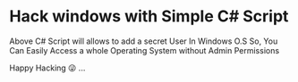 # Hack windows with Simple C# Script 
Above C# Script will allows to add a secret User In Windows O.S
So, You Can Easily Access a whole Operating System without Admin Permissions

Happy Hacking 😜 ...
